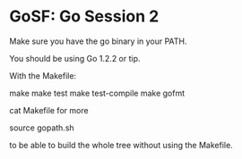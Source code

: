 GoSF: Go Session 2
==================

Make sure you have the go binary in your PATH.

You should be using Go 1.2.2 or tip.

With the Makefile:

make
make test
make test-compile
make gofmt

cat Makefile for more

source gopath.sh

to be able to build the whole tree without using the Makefile.

